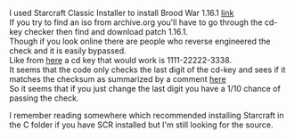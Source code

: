 I used Starcraft Classic Installer to install Brood War 1.16.1 [link](http://www.staredit.net/topic/17625/)  
If you try to find an iso from archive.org you'll have to go through the cd-key checker then find and download patch 1.16.1.  
Though if you look online there are people who reverse engineered the check and it is easily bypassed.  
Like from [here](https://www.youtube.com/watch?v=KdUu65GLo50) a cd key that would work is 1111-22222-3338.  
It seems that the code only checks the last digit of the cd-key and sees if it matches the checksum as summarized by a comment [here](https://www.youtube.com/watch?v=b92CW-NZ3l0)  
So it seems that if you just change the last digit you have a 1/10 chance of passing the check.  

I remember reading somewhere which recommended installing Starcraft in the C folder if you have SCR installed but I'm still looking for the source.
